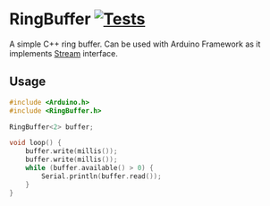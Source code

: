 # RingBuffer [![Tests](https://github.com/MyrtIO/ring-buffer/actions/workflows/qa.yaml/badge.svg)](https://github.com/MyrtIO/ring-buffer/actions/workflows/qa.yaml)

A simple C++ ring buffer. Can be used with Arduino Framework as it implements [Stream](https://docs.arduino.cc/language-reference/en/functions/communication/stream/) interface.

## Usage

```cpp
#include <Arduino.h>
#include <RingBuffer.h>

RingBuffer<2> buffer;

void loop() {
    buffer.write(millis());
    buffer.write(millis());
    while (buffer.available() > 0) {
        Serial.println(buffer.read());
    }
}
```